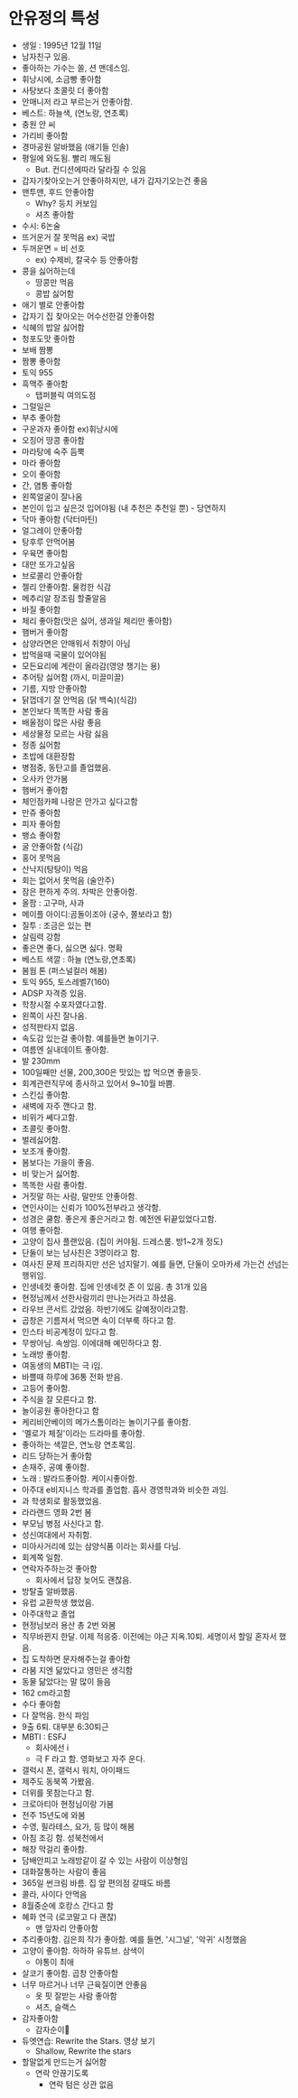 # 안유정의 특성
* 생일 : 1995년 12월 11일
* 남자친구 있음.
* 좋아하는 가수는 쏠, 션 맨데스임. 
* 휘낭시에, 소금빵 좋아함
* 사탕보다 초콜릿 더 좋아함
* 안매니저 라고 부르는거 안좋아함.
* 베스트: 하늘색, (연노랑, 연초록)
* 충원 안 씨
* 가리비 좋아함
* 경마공원 알바했음 (애기들 인솔)
* 평일에 와도됨. 빨리 깨도됨
    * But. 컨디션에따라 달라질 수 있음
* 갑자기찾아오는거 안좋아하지만, 내가 갑자기오는건 좋음
* 맨투맨, 후드 안좋아함
    * Why? 등치 커보임
    * 셔츠 좋아함
* 수시: 6논술
* 뜨거운거 잘 못먹음 ex) 국밥
* 두꺼운면 = 비 선호
    * ex) 수제비, 칼국수 등 안좋아함
* 콩을 싫어하는데 
    * 땅콩만 먹음
    * 콩밥 싫어함
* 애기 별로 안좋아함
* 갑자기 집 찾아오는 어수선한걸 안좋아함
* 식혜의 밥알 싫어함
* 청포도맛 좋아함
* 보배 짬뽕
* 짬뽕 좋아함
* 토익 955
* 흑맥주 좋아함
    * 탭퍼블릭 여의도점
* 그럴일은
* 부추 좋아함
* 구운과자 좋아함 ex)휘낭시에
* 오징어 땅콩 좋아함
* 마라탕에 숙주 듬뿍
* 마라 좋아함
* 오이 좋아함
* 간, 염통 좋아함
* 왼쪽얼굴이 잘나옴
* 본인이 입고 싶은것 입어야됨 (내 추천은 추천일 뿐) - 당연하지
* 닥마 좋아함 (닥터마틴)
* 얼그레이 안좋아함
* 탕후루 안먹어봄
* 우육면 좋아함 
* 대만 또가고싶음
* 브로콜리 안좋아함
* 젤리 안좋아함. 물컹한 식감
* 메추리알 장조림 할줄알음
* 바질 좋아함
* 체리 좋아함(맛은 싫어, 생과일 체리만 좋아함)
* 햄버거 좋아함
* 삼양라면은 안매워서 취향이 아님
* 밥먹을때 국물이 있어야됨
* 모든요리에 계란이 올라감(영양 챙기는 용)
* 추어탕 싫어함 (까시, 미끌미끌)
* 기름, 지방 안좋아함
* 닭껍데기 잘 안먹음 (닭 백숙)(식감)
* 본인보다 똑똑한 사람 좋음
* 배울점이 많은 사람 좋음
* 세상물정 모르는 사람 싫음
* 정종 싫어함
* 초밥에 대환장함
* 병점중, 동탄고를 졸업했음.
* 오사카 안가봄
* 햄버거 좋아함
* 체인점카페 나랑은 안가고 싶다고함
* 만쥬 좋아함
* 피자 좋아함
* 뱅쇼 좋아함
* 굴 안좋아함 (식감)
* 홍어 못먹음
* 산낙지(탕탕이) 먹음
* 회는 없어서 못먹음 (술안주)
* 잠은 편하게 주의. 차박은 안좋아함.
* 올팜 : 고구마, 사과
* 메이플 아이디:곰돌이조아 (궁수, 쫄보라고 함)
* 질투 : 조금은 있는 편
* 살림력 강함
* 좋은면 좋다, 싫으면 싫다. 명확
* 베스트 색깔 : 하늘 (연노랑,연초록)
* 봄웜 톤 (퍼스널컬러 해봄)
* 토익 955, 토스레벨7(160)
* ADSP 자격증 있음.
* 학창시절 수포자였다고함.
* 왼쪽이 사진 잘나옴.
* 성적판타지 없음.
* 속도감 있는걸 좋아함. 예를들면 놀이기구.
* 여름엔 실내데이트 좋아함.
* 발 230mm
* 100일째만 선물, 200,300은 맛있는 밥 먹으면 좋을듯.
* 회계관련직무에 종사하고 있어서 9~10월 바쁨.
* 스킨십 좋아함.
* 새벽에 자주 깬다고 함.
* 비위가 쎄다고함.
* 초콜릿 좋아함.
* 벌레싫어함.
* 보조개 좋아함.
* 봄보다는 가을이 좋음.
* 비 맞는거 싫어함.
* 똑똑한 사람 좋아함.
* 거짓말 하는 사람, 말만또 안좋아함.
* 연인사이는 신뢰가 100%전부라고 생각함.
* 성경은 쿨함. 좋은게 좋은거라고 함. 예전엔 뒤끝있었다고함.
* 여행 좋아함.
* 고양이 집사 플랜있음. (집이 커야됨. 드레스룸. 방1~2개 정도)
* 단둘이 보는 남사친은 3명이라고 함.
* 여사친 문제 프리하지만 선은 넘지말기. 예를 들면, 단둘이 오마카세 가는건 선넘는 행위임.
* 인생네컷 좋아함. 집에 인생네컷 존 이 있음. 총 31개 있음
* 현정님께서 선한사람끼리 만나는거라고 하셨음.
* 라우브 콘서트 갔었음. 하반기에도 갈예정이라고함.
* 곱창은 기름져서 먹으면 속이 더부룩 하다고 함.
* 인스타 비공계정이 있다고 함.
* 무쌍아님. 속쌍임. 이에대해 예민하다고 함.
* 노래방 좋아함.
* 여동생의 MBTI는 극 i임.
* 바쁠때 하루에 36통 전화 받음.
* 고등어 좋아함.
* 주식을 잘 모른다고 함.
* 놀이공원 좋아한다고 함
* 케리비안베이의 메가스톰이라는 놀이기구를 좋아함.
* '멜로가 체질'이라는 드라마를 좋아함.
* 좋아하는 색깔은, 연노랑 연초록임.
* 리드 당하는거 좋아함
* 손재주, 공예 좋아함.
* 노래 : 발라드좋아함. 케이시좋아함.
* 아주대 e비지니스 학과를 졸업함. 흡사 경영학과와 비슷한 과임.
* 과 학생회로 활동했었음.
* 라라랜드 영화 2번 봄
* 부모님 병점 사신다고 함.
* 성신여대에서 자취함. 
* 미아사거리에 있는 삼양식품 이라는 회사를 다님.
* 회계쪽 일함.
* 연락자주하는것 좋아함
    * 회사에서 답장 늦어도 괜찮음.
* 방탈출 알바했음.
* 유럽 교환학생 했었음. 
* 아주대학교 졸업
* 현정님보러 용산 총 2번 와봄
* 직무바뀐지 한달. 이제 적응중. 이전에는 야근 지옥.10퇴. 세명이서 할일 혼자서 했음.
* 집 도착하면 문자해주는걸 좋아함
* 라붐 지엔 닮았다고 영민은 생긱함 
* 동물 닮았다는 말 많이 들음
* 162 cm라고함
* 수다 좋아함
* 다 잘먹음. 한식 파임
* 9출 6퇴. 대부분 6:30퇴근
* MBTI : ESFJ
    * 회사에선 i
    * 극 F 라고 함. 영화보고 자주 운다.
* 갤럭시 폰, 갤럭시 워치, 아이패드
* 제주도 동북쪽 가봤음.
* 더위를 못참는다고 함.
* 크로아티아 현정님이랑 가봄
* 전주 15년도에 와봄
* 수영, 필라테스, 요가, 등 많이 해봄
* 아침 조깅 함. 성북천에서
* 해창 막걸리 좋아함.
* 담배안피고 노래방같이 갈 수 있는 사람이 이상형임
* 대화잘통하는 사람이 좋음
* 365일 썬크림 바름. 집 앞 편의점 갈때도 바름
* 콜라, 사이다 안먹음
* 8월중순에 호캉스 간다고 함
* 혜화 연극 (로코말고 다 괜찮)
    * 맨 앞자리 안좋아함
* 추리좋아함. 김은희 작가 좋아함. 예를 들면, '시그널', '악귀' 시청했음
* 고양이 좋아함. 하하하 유튜브. 삼색이
    * 야통이 최애
* 살코기 좋아함. 곱창 안좋아함
* 너무 마르거나 너무 근육질이면 안좋음
    * 옷 핏 잘받는 사람 좋아함
    * 셔츠, 슬랙스
* 감자좋아함
    * 감자순이🍟
* 듀엣연습: Rewrite the Stars. 영상 보기
    * Shallow, Rewrite the stars
* 할말없게 만드는거 싫어함
    * 연락 안끊기도록
        * 연락 텀은 상관 없음